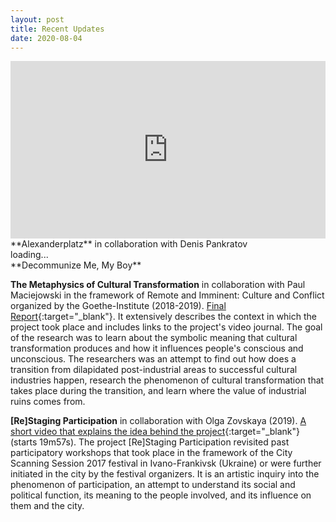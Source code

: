 ```yaml
---
layout: post 
title: Recent Updates
date: 2020-08-04
---
```

<div style="padding:56.25% 0 0 0;position:relative;"><iframe src="https://player.vimeo.com/video/314563273?badge=0&amp;autopause=0&amp;player_id=0&amp;app_id=58479" frameborder="0" allow="autoplay; fullscreen; picture-in-picture; clipboard-write" style="position:absolute;top:0;left:0;width:100%;height:100%;" title="Alexanderplatz"></iframe></div><script src="https://player.vimeo.com/api/player.js"></script>
**Alexanderplatz** in collaboration with Denis Pankratov

<div class="lazycontainer"><div class="lazyYT" data-youtube-id="KaXNXOuSkWI" data-ratio="16:9">loading...</div></div>
**Decommunize Me, My Boy**

**The Metaphysics of Cultural Transformation** in collaboration with Paul Maciejowski in the framework of Remote and Imminent: Culture and Conflict organized by the Goethe-Institute (2018-2019). [Final Report](https://docs.google.com/document/d/e/2PACX-1vT8zRQalewCWi8dVpr0r7YICMjOxx0QwVFNuXXrUY93ZyH9GmhjYxlgCLXPmx2Y2mJ3JONNCCdvDiDw/pub){:target="_blank"}. It extensively describes the context in which the project took place and includes links to the project's video journal. The goal of the research was to learn about the symbolic meaning that cultural transformation produces and how it influences people's conscious and unconscious. The researchers was an attempt to find out how does a transition from dilapidated post-industrial areas to successful cultural industries happen, research the phenomenon of cultural transformation that takes place during the transition, and learn where the value of industrial ruins comes from.

**[Re]Staging Participation** in collaboration with Olga Zovskaya (2019). [A short video that explains the idea behind the project](https://www.youtube.com/watch?v=sUkUESw75io&feature=youtu.be&t=19m57s){:target="_blank"}(starts 19m57s). The project [Re]Staging Participation revisited past participatory workshops that took place in the framework of the City Scanning Session 2017 festival in Ivano-Frankivsk (Ukraine) or were further initiated in the city by the festival organizers. It is an artistic inquiry into the phenomenon of participation, an attempt to understand its social and political function, its meaning to the people involved, and its influence on them and the city.
